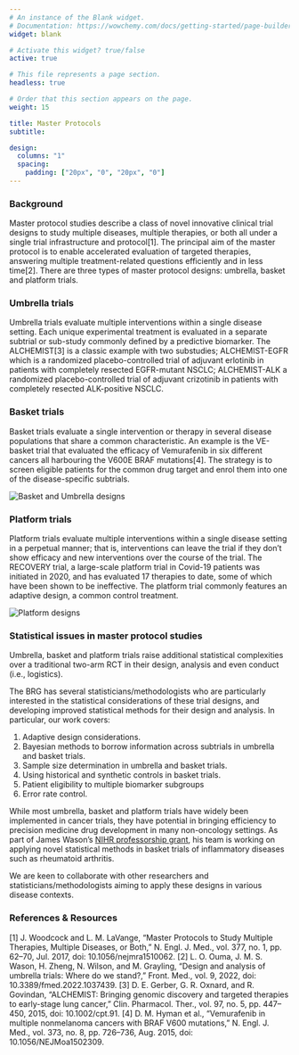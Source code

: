```yaml
---
# An instance of the Blank widget.
# Documentation: https://wowchemy.com/docs/getting-started/page-builder/
widget: blank

# Activate this widget? true/false
active: true

# This file represents a page section.
headless: true

# Order that this section appears on the page.
weight: 15

title: Master Protocols
subtitle: 

design:
  columns: "1"
  spacing:
    padding: ["20px", "0", "20px", "0"]
---
```


### Background

Master protocol studies describe a class of novel innovative clinical trial designs to study multiple diseases, multiple therapies, or both all under a single trial infrastructure and protocol[1]. The principal aim of the master protocol is to enable accelerated evaluation of targeted therapies, answering multiple treatment-related questions efficiently and in less time[2]. There are three types of master protocol designs: umbrella, basket and platform trials.

### Umbrella trials

Umbrella trials evaluate multiple interventions within a single disease setting. Each unique experimental treatment is evaluated in a separate subtrial or sub-study commonly defined by a predictive biomarker. The ALCHEMIST[3] is a classic example with two substudies; ALCHEMIST-EGFR which is a randomized placebo-controlled trial of adjuvant erlotinib in patients with completely resected EGFR-mutant NSCLC; ALCHEMIST-ALK a randomized placebo-controlled trial of adjuvant crizotinib in patients with completely resected ALK-positive NSCLC.


### Basket trials

Basket trials evaluate a single intervention or therapy in several disease populations that share a common characteristic. An example is the VE-basket trial that evaluated the efficacy of Vemurafenib in six different cancers all harbouring the V600E BRAF mutations[4]. The strategy is to screen eligible patients for the common drug target and enrol them into one of the disease-specific subtrials. 

![Basket and Umbrella designs](/img/basket_and_umbrella.png)

### Platform trials

Platform trials evaluate multiple interventions within a single disease setting in a perpetual manner; that is, interventions can leave the trial if they don’t show efficacy and new interventions over the course of the trial. The RECOVERY trial, a large-scale platform trial in Covid-19 patients was initiated in 2020, and has evaluated 17 therapies to date, some of which have been shown to be ineffective. The platform trial commonly features an adaptive design, a common control treatment.

![Platform designs](/img/Platform_trials.png)

### Statistical issues in master protocol studies

Umbrella, basket and platform trials raise additional statistical complexities over a traditional two-arm RCT in their design, analysis and even conduct (i.e., logistics). 

The BRG has several statisticians/methodologists who are particularly interested in the statistical considerations of these trial designs, and developing improved statistical methods for their design and analysis. In particular, our work covers:
1.    Adaptive design considerations. 
2.    Bayesian methods to borrow information across subtrials in umbrella and basket trials. 
3.    Sample size determination in umbrella and basket trials.
4.    Using historical and synthetic controls in basket trials.
5.    Patient eligibility to multiple biomarker subgroups
6.    Error rate control.

While most umbrella, basket and platform trials have widely been implemented in cancer trials,  they have potential in bringing efficiency to precision medicine drug development in many non-oncology settings. As part of James Wason’s [NIHR professorship grant](/methodology_research/transforming_imid_trials/), his team is working on applying novel statistical methods in basket trials of inflammatory diseases such as rheumatoid arthritis.

We are keen to collaborate with other researchers and statisticians/methodologists aiming to apply these designs in various disease contexts.

### References & Resources

[1]    J. Woodcock and L. M. LaVange, “Master Protocols to Study Multiple Therapies, Multiple Diseases, or Both,” N. Engl. J. Med., vol. 377, no. 1, pp. 62–70, Jul. 2017, doi: 10.1056/nejmra1510062.
[2]    L. O. Ouma, J. M. S. Wason, H. Zheng, N. Wilson, and M. Grayling, “Design and analysis of umbrella trials: Where do we stand?,” Front. Med., vol. 9, 2022, doi: 10.3389/fmed.2022.1037439.
[3]    D. E. Gerber, G. R. Oxnard, and R. Govindan, “ALCHEMIST: Bringing genomic discovery and targeted therapies to early-stage lung cancer,” Clin. Pharmacol. Ther., vol. 97, no. 5, pp. 447–450, 2015, doi: 10.1002/cpt.91.
[4]    D. M. Hyman et al., “Vemurafenib in multiple nonmelanoma cancers with BRAF V600 mutations,” N. Engl. J. Med., vol. 373, no. 8, pp. 726–736, Aug. 2015, doi: 10.1056/NEJMoa1502309.

